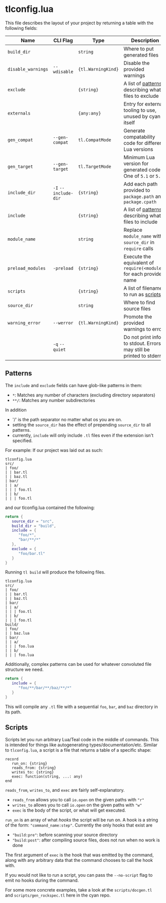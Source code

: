 # tlconfig.lua

This file describes the layout of your project by returning a table with the following fields:

| Name               | CLI Flag             | Type               | Description |
| ------------------ | -------------------- | ------------------ | ----------- |
| `build_dir`        |                      | `string`           | Where to put generated files |
| `disable_warnings` | `--wdisable`         | `{tl.WarningKind}` | Disable the provided warnings |
| `exclude`          |                      | `{string}`         | A list of [patterns](#Patterns) describing what files to exclude |
| `externals`        |                      | `{any:any}`        | Entry for external tooling to use, unused by cyan itself |
| `gen_compat`       | `--gen-compat`       | `tl.CompatMode`    | Generate compatability code for different Lua versions |
| `gen_target`       | `--gen-target`       | `tl.TargetMode`    | Minimum Lua version for generated code. One of `5.1` or `5.3` |
| `include_dir`      | `-I` `--include-dir` | `{string}`         | Add each path provided to `package.path` and `package.cpath` |
| `include`          |                      | `{string}`         | A list of [patterns](#Patterns) describing what files to include |
| `module_name`      |                      | `string`           | Replace `module_name` with `source_dir` in `require` calls |
| `preload_modules`  | `-preload`           | `{string}`         | Execute the equivalent of `require(<module>)` for each provided name |
| `scripts`          |                      | `{string}`         | A list of filenames to run as [scripts](#Scripts) |
| `source_dir`       |                      | `string`           | Where to find source files |
| `warning_error`    | `--werror`           | `{tl.WarningKind}` | Promote the provided warnings to errors |
|                    | `-q` `--quiet`       |                    | Do not print info to stdout. Errors may still be printed to stderr |

## Patterns

The `include` and `exclude` fields can have glob-like patterns in them:
- `*`: Matches any number of characters (excluding directory separators)
- `**/`: Matches any number subdirectories

In addition
- '/' is the path separator no matter what os you are on.
- setting the `source_dir` has the effect of prepending `source_dir` to all patterns.
- currently, `include` will only include `.tl` files even if the extension isn't specified.

For example:
If our project was laid out as such:
```
tlconfig.lua
src/
| foo/
| | bar.tl
| | baz.tl
| bar/
| | a/
| | | foo.tl
| | b/
| | | foo.tl
```

and our tlconfig.lua contained the following:
```lua
return {
   source_dir = "src",
   build_dir = "build",
   include = {
      "foo/*",
      "bar/**/*"
   },
   exclude = {
      "foo/bar.tl"
   }
}
```

Running `tl build` will produce the following files.
```
tlconfig.lua
src/
| foo/
| | bar.tl
| | baz.tl
| bar/
| | a/
| | | foo.tl
| | b/
| | | foo.tl
build/
| foo/
| | baz.lua
| bar/
| | a/
| | | foo.lua
| | b/
| | | foo.lua
```

Additionally, complex patterns can be used for whatever convoluted file structure we need.
```lua
return {
   include = {
      "foo/**/bar/**/baz/**/*"
   }
}
```
This will compile any `.tl` file with a sequential `foo`, `bar`, and `baz` directory in its path.

## Scripts

Scripts let you run arbitrary Lua/Teal code in the middle of commands. This is intended for things like autogenerating types/documentation/etc. Similar to `tlconfig.lua`, a script is a file that returns a table of a specific shape:

```
record
   run_on: {string}
   reads_from: {string}
   writes_to: {string}
   exec: function(string, ...: any)
end
```

`reads_from`, `writes_to`, and `exec` are fairly self-explanatory.
 - `reads_from` allows you to call `io.open` on the given paths with `"r"`
 - `writes_to` allows you to call `io.open` on the given paths with `"w"`
 - `exec` is the body of the script, or what will get executed.

`run_on` is an array of what _hooks_ the script will be run on. A hook is a string of the form:
`"command_name:step"`. Currently the only hooks that exist are
 - `"build:pre"`: before scanning your source directory
 - `"build:post"`: after compiling source files, does not run when no work is done

The first argument of `exec` is the hook that was emitted by the command, along with any arbitrary data that the command chooses to call the hook with.

If you would not like to run a script, you can pass the `--no-script` flag to emit no hooks during the command.

For some more concrete examples, take a look at the `scripts/docgen.tl` and `scripts/gen_rockspec.tl` here in the cyan repo.
